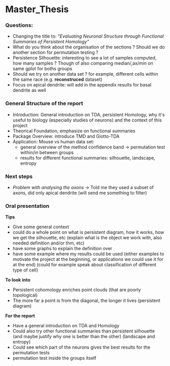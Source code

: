 # Master_Thesis

### Questions:
- Changing the title to: *"Evaluating Neuronal Structure through Functional Summaries of Persistent Homology"*
- What do you think about the organisation of the sections ? Should we do another section for permutation testing ? 
- Persistence Silhouette: interesting to see a lot of samples computed, how many samples ? Though of also comparing median/,ax/min on same gplot for boths groups
- Should we try on another data set ? for example, different cells within the same race (e.g. **reconstruced** dataset)
- Focus on apical dendrite: will add in the appendix results for basal dendrite as well

### General Structure of the report
- Introduction: General introduction on TDA, persistent Homology, why it's useful to biology (especially studies of neurons) and the context of this project
- Theorical Foundation, emphasize on functional summaries 
- Package Overview: introduce TMD and Giotto-TDA
- Application: Mouse vs human data set:
    - general overview of the method confidence band -> permutation test within/in between groups
    - results for different functional summaries: silhouette, landscape, entropy


### Next steps
- *Problem with analysing the axons* $\to$ Told me they used a subset of axons, did only apical dendrite (will send me something to filter)

### Oral presentation

**Tips**

- Give some general context
- could do a whole point on what is persistent diagram, how it works, how we get the silhouette, etc (explain what is the object we work with, also needed definition and/or thm, etc)
- have some graphs to explain the definition over
- have some example where my results could be used (either examples to motivate the project at the beginning, or applications we could use it for at the end) (could for example speak about classification of different type of cell)


**To look into**
- Persistent cohomology enriches point clouds (that are poorly topological)
- The more far a point is from the diagonal, the longer it lives (persistent diagram)

**For the report**
- Have a general introduction on TDA and Homology
- Could also try other functional summaries than persistent silhouette (and maybe justify why one is better than the other) (landscape and entropy)
- Could see which part of the neurons gives the best results for the permutation tests
- permutation test inside the groups itself

